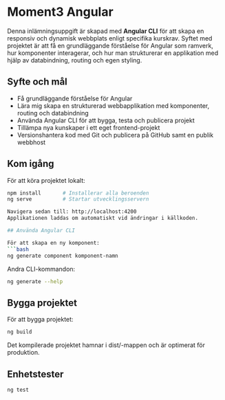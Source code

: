# Moment3 Angular

Denna inlämningsuppgift är skapad med **Angular CLI** för att skapa en responsiv och dynamisk webbplats enligt specifika kurskrav. Syftet med projektet är att få en grundläggande förståelse för Angular som ramverk, hur komponenter interagerar, och hur man strukturerar en applikation med hjälp av databindning, routing och egen styling.
## Syfte och mål

- Få grundläggande förståelse för Angular
- Lära mig skapa en strukturerad webbapplikation med komponenter, routing och databindning
- Använda Angular CLI för att bygga, testa och publicera projekt
- Tillämpa nya kunskaper i ett eget frontend-projekt
- Versionshantera kod med Git och publicera på GitHub samt en publik webbhost

## Kom igång

För att köra projektet lokalt:

```bash
npm install       # Installerar alla beroenden
ng serve          # Startar utvecklingsservern

Navigera sedan till: http://localhost:4200
Applikationen laddas om automatiskt vid ändringar i källkoden.

## Använda Angular CLI

För att skapa en ny komponent:
```bash
ng generate component komponent-namn
```

Andra CLI-kommandon:
```bash
ng generate --help
```

## Bygga projektet

För att bygga projektet:

```bash
ng build
```

Det kompilerade projektet hamnar i dist/-mappen och är optimerat för produktion.

## Enhetstester

```bash
ng test
```


